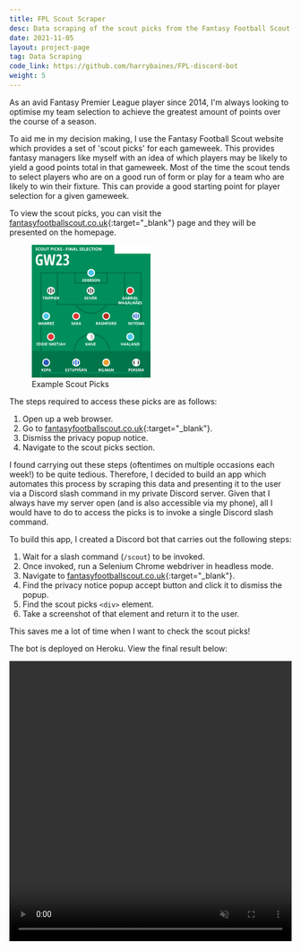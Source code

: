 ```yaml
---
title: FPL Scout Scraper
desc: Data scraping of the scout picks from the Fantasy Football Scout website
date: 2021-11-05
layout: project-page
tag: Data Scraping
code_link: https://github.com/harrybaines/FPL-discord-bot
weight: 5
---
```


As an avid Fantasy Premier League player since 2014, I'm always looking to optimise my team selection to achieve the greatest amount of points over the course of a season.

To aid me in my decision making, I use the Fantasy Football Scout website which provides a set of 'scout picks' for each gameweek. This provides fantasy managers like myself with an idea of which players may be likely to yield a good points total in that gameweek. Most of the time the scout tends to select players who are on a good run of form or play for a team who are likely to win their fixture. This can provide a good starting point for player selection for a given gameweek.

To view the scout picks, you can visit the [fantasyfootballscout.co.uk](https://www.fantasyfootballscout.co.uk/){:target="_blank"} page and they will be presented on the homepage.

<figure>
    <img src="/assets/images/projects/2021-11-05-fpl-scout-scraper/scout-example.png" width="50%" />
    <figcaption>Example Scout Picks</figcaption>
</figure>

The steps required to access these picks are as follows:

1. Open up a web browser.
2. Go to [fantasyfootballscout.co.uk](https://www.fantasyfootballscout.co.uk/){:target="_blank"}.
3. Dismiss the privacy popup notice.
4. Navigate to the scout picks section.

I found carrying out these steps (oftentimes on multiple occasions each week!) to be quite tedious. Therefore, I decided to build an app which automates this process by scraping this data and presenting it to the user via a Discord slash command in my private Discord server. Given that I always have my server open (and is also accessible via my phone), all I would have to do to access the picks is to invoke a single Discord slash command.

To build this app, I created a Discord bot that carries out the following steps:

1. Wait for a slash command (`/scout`) to be invoked.
2. Once invoked, run a Selenium Chrome webdriver in headless mode.
3. Navigate to [fantasyfootballscout.co.uk](https://www.fantasyfootballscout.co.uk/){:target="_blank"}.
4. Find the privacy notice popup accept button and click it to dismiss the popup.
5. Find the scout picks `<div>` element.
6. Take a screenshot of that element and return it to the user.

This saves me a lot of time when I want to check the scout picks!

The bot is deployed on Heroku. View the final result below:

<video width="100%" height="500" controls playsinline muted>
  <source src="/assets/images/projects/2021-11-05-fpl-scout-scraper/bot.mp4" type="video/mp4">
Your browser does not support the video tag.
</video>
